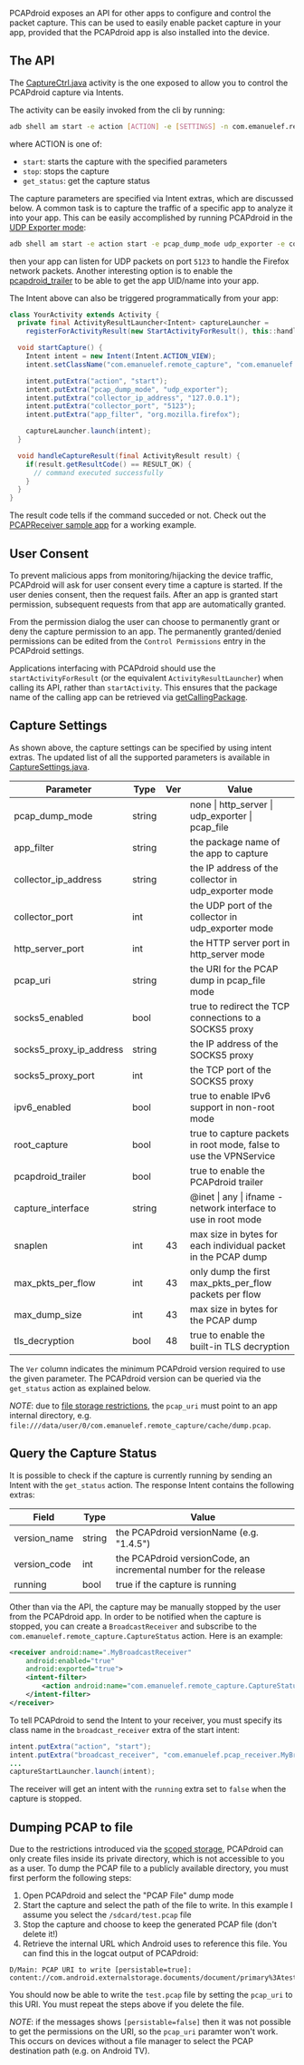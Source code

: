 PCAPdroid exposes an API for other apps to configure and control the packet capture. This can be used to easily enable packet capture in your app, provided that the PCAPdroid app is also installed into the device.

## The API

The [CaptureCtrl.java](https://github.com/emanuele-f/PCAPdroid/blob/master/app/src/main/java/com/emanuelef/remote_capture/activities/CaptureCtrl.java) activity is the one exposed to allow you to control the PCAPdroid capture via Intents.

The activity can be easily invoked from the cli by running:

```bash
adb shell am start -e action [ACTION] -e [SETTINGS] -n com.emanuelef.remote_capture/.activities.CaptureCtrl
```

where ACTION is one of:
  - `start`: starts the capture with the specified parameters
  - `stop`: stops the capture
  - `get_status`: get the capture status

The capture parameters are specified via Intent extras, which are discussed below.
A common task is to capture the traffic of a specific app to analyze it into your app. This can be easily accomplished by running PCAPdroid in the
[UDP Exporter mode](https://emanuele-f.github.io/PCAPdroid/dump_modes#24-udp-exporter):

```bash
adb shell am start -e action start -e pcap_dump_mode udp_exporter -e collector_ip_address 127.0.0.1 -e collector_port 5123 -e app_filter org.mozilla.firefox -n com.emanuelef.remote_capture/.activities.CaptureCtrl
```

then your app can listen for UDP packets on port `5123` to handle the Firefox network packets.
Another interesting option is to enable the [pcapdroid_trailer](https://emanuele-f.github.io/PCAPdroid/advanced_features#45-pcapdroid-trailer) to be able to get the app UID/name into your app.

The Intent above can also be triggered programmatically from your app:

```java
class YourActivity extends Activity {
  private final ActivityResultLauncher<Intent> captureLauncher =
    registerForActivityResult(new StartActivityForResult(), this::handleCaptureResult);

  void startCapture() {
    Intent intent = new Intent(Intent.ACTION_VIEW);
    intent.setClassName("com.emanuelef.remote_capture", "com.emanuelef.remote_capture.activities.CaptureCtrl");

    intent.putExtra("action", "start");
    intent.putExtra("pcap_dump_mode", "udp_exporter");
    intent.putExtra("collector_ip_address", "127.0.0.1");
    intent.putExtra("collector_port", "5123");
    intent.putExtra("app_filter", "org.mozilla.firefox");

    captureLauncher.launch(intent);
  }

  void handleCaptureResult(final ActivityResult result) {
    if(result.getResultCode() == RESULT_OK) {
      // command executed successfully
    }
  }
}
```

The result code tells if the command succeded or not. Check out the [PCAPReceiver sample app](https://github.com/emanuele-f/PCAPReceiver) for a working example.

## User Consent

To prevent malicious apps from monitoring/hijacking the device traffic, PCAPdroid will ask for user consent every time a capture is started. If the user denies consent, then the request fails. After an app is granted start permission, subsequent requests from that app are automatically granted. 

From the permission dialog the user can choose to permanently grant or deny the capture permission to an app. The permanently granted/denied permissions can be edited from the `Control Permissions` entry in the PCAPdroid settings.

Applications interfacing with PCAPdroid should use the `startActivityForResult` (or the equivalent `ActivityResultLauncher`) when calling its API, rather than `startActivity`. This ensures that the package name of the calling app can be retrieved via [getCallingPackage](https://developer.android.com/reference/android/app/Activity#getCallingPackage()).

## Capture Settings

As shown above, the capture settings can be specified by using intent extras. The updated list of all the supported parameters is available in
[CaptureSettings.java](https://github.com/emanuele-f/PCAPdroid/blob/master/app/src/main/java/com/emanuelef/remote_capture/model/CaptureSettings.java).

| Parameter               | Type   | Ver | Value                                                              |
|-------------------------|--------|-----|--------------------------------------------------------------------|
| pcap_dump_mode          | string |     | none \| http_server \| udp_exporter \| pcap_file                   |
| app_filter              | string |     | the package name of the app to capture                             |
| collector_ip_address    | string |     | the IP address of the collector in udp_exporter mode               |
| collector_port          | int    |     | the UDP port of the collector in udp_exporter mode                 |
| http_server_port        | int    |     | the HTTP server port in http_server mode                           |
| pcap_uri                | string |     | the URI for the PCAP dump in pcap_file mode                        |
| socks5_enabled          | bool   |     | true to redirect the TCP connections to a SOCKS5 proxy             |
| socks5_proxy_ip_address | string |     | the IP address of the SOCKS5 proxy                                 |
| socks5_proxy_port       | int    |     | the TCP port of the SOCKS5 proxy                                   |
| ipv6_enabled            | bool   |     | true to enable IPv6 support in non-root mode                       |
| root_capture            | bool   |     | true to capture packets in root mode, false to use the VPNService  |
| pcapdroid_trailer       | bool   |     | true to enable the PCAPdroid trailer                               |
| capture_interface       | string |     | @inet \| any \| ifname - network interface to use in root mode     |
| snaplen                 | int    |  43 | max size in bytes for each individual packet in the PCAP  dump     |
| max_pkts_per_flow       | int    |  43 | only dump the first max_pkts_per_flow packets per flow             |
| max_dump_size           | int    |  43 | max size in bytes for the PCAP dump                                |
| tls_decryption          | bool   |  48 | true to enable the built-in TLS decryption                         |

The `Ver` column indicates the minimum PCAPdroid version required to use the given parameter. The PCAPdroid version can be queried via the `get_status` action as explained below.

*NOTE*: due to [file storage restrictions](https://developer.android.com/about/versions/11/privacy/storage), the `pcap_uri` must point to an app internal directory, e.g. `file:///data/user/0/com.emanuelef.remote_capture/cache/dump.pcap`.

## Query the Capture Status

It is possible to check if the capture is currently running by sending an Intent with the `get_status` action. The response Intent contains the following extras:

| Field               | Type   | Value                                                             |
|---------------------|--------|-------------------------------------------------------------------|
| version_name        | string | the PCAPdroid versionName (e.g. "1.4.5")                          |
| version_code        | int    | the PCAPdroid versionCode, an incremental number for the release  |
| running             | bool   | true if the capture is running                                    |

Other than via the API, the capture may be manually stopped by the user from the PCAPdroid app. In order to be notified when the capture is stopped, you can create a `BroadcastReceiver` and subscribe to the `com.emanuelef.remote_capture.CaptureStatus` action. Here is an example:

```xml
<receiver android:name=".MyBroadcastReceiver"
    android:enabled="true"
    android:exported="true">
    <intent-filter>
        <action android:name="com.emanuelef.remote_capture.CaptureStatus" />
    </intent-filter>
</receiver>
```

To tell PCAPdroid to send the Intent to your receiver, you must specify its class name in the `broadcast_receiver` extra of the start intent:

```java
intent.putExtra("action", "start");
intent.putExtra("broadcast_receiver", "com.emanuelef.pcap_receiver.MyBroadcastReceiver");
...
captureStartLauncher.launch(intent);
```

The receiver will get an intent with the `running` extra set to `false` when the capture is stopped.

## Dumping PCAP to file

Due to the restrictions introduced via the [scoped storage](https://developer.android.com/about/versions/11/privacy/storage), PCAPdroid can only create files inside its private directory, which is not accessible to you as a user. To dump the PCAP file to a publicly available directory, you must first perform the following steps:

1. Open PCAPdroid and select the "PCAP File" dump mode
2. Start the capture and select the path of the file to write. In this example I assume you select the `/sdcard/test.pcap` file
3. Stop the capture and choose to keep the generated PCAP file (don't delete it!)
4. Retrieve the internal URL which Android uses to reference this file. You can find this in the logcat output of PCAPdroid:

```
D/Main: PCAP URI to write [persistable=true]: content://com.android.externalstorage.documents/document/primary%3Atest.pcap
```

You should now be able to write the `test.pcap` file by setting the `pcap_uri` to this URI. You must repeat the steps above if you delete the file.

*NOTE*: if the messages shows `[persistable=false]` then it was not possible to get the permissions on the URI, so the `pcap_uri` paramter won't work. This occurs on devices without a file manager to select the PCAP destination path (e.g. on Android TV).
